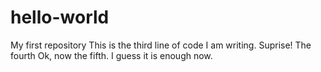 # hello-world
My first repository
This is the third line of code I am writing. Suprise!
The fourth
Ok, now the fifth.
I guess it is enough now.
